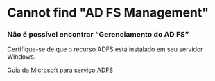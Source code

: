 # Cannot find "AD FS Management"

### Não é possível encontrar “Gerenciamento do AD FS”
Certifique-se de que o recurso ADFS está instalado em seu servidor Windows.

[Guia da Microsoft para serviço ADFS](https://learn.microsoft.com/en-us/windows-server/identity/ad-fs/deployment/install-the-ad-fs-role-service)